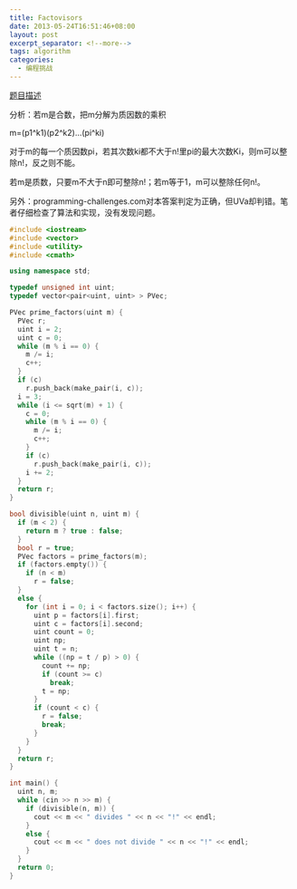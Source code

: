 ```yaml
---
title: Factovisors
date: 2013-05-24T16:51:46+08:00
layout: post
excerpt_separator: <!--more-->
tags: algorithm
categories:
  - 编程挑战
---
```

<a href="http://www.programming-challenges.com/pg.php?page=downloadproblem&probid=110704&format=html" target="_blank">题目描述</a>

分析：若m是合数，把m分解为质因数的乘积
  
m=(p1^k1)(p2^k2)&#8230;(pi^ki)
  
对于m的每一个质因数pi，若其次数ki都不大于n!里pi的最大次数Ki，则m可以整除n!，反之则不能。
  
若m是质数，只要m不大于n即可整除n!；若m等于1，m可以整除任何n!。<!--more-->


  
另外：programming-challenges.com对本答案判定为正确，但UVa却判错。笔者仔细检查了算法和实现，没有发现问题。

```cpp
#include <iostream>
#include <vector>
#include <utility>
#include <cmath>

using namespace std;

typedef unsigned int uint;
typedef vector<pair<uint, uint> > PVec;

PVec prime_factors(uint m) {
  PVec r;
  uint i = 2;
  uint c = 0;
  while (m % i == 0) {
    m /= i;
    c++;
  }
  if (c)
    r.push_back(make_pair(i, c));
  i = 3;
  while (i <= sqrt(m) + 1) {
    c = 0;
    while (m % i == 0) {
      m /= i;
      c++;
    }
    if (c)
      r.push_back(make_pair(i, c));
    i += 2;
  }
  return r;
}

bool divisible(uint n, uint m) {
  if (m < 2) {
    return m ? true : false;
  }
  bool r = true;
  PVec factors = prime_factors(m);
  if (factors.empty()) {
    if (n < m)
      r = false;
  }
  else {
    for (int i = 0; i < factors.size(); i++) {
      uint p = factors[i].first;
      uint c = factors[i].second;
      uint count = 0;
      uint np;
      uint t = n;
      while ((np = t / p) > 0) {
        count += np;
        if (count >= c)
          break;
        t = np;
      }
      if (count < c) {
        r = false;
        break;
      }
    }
  }
  return r;
}

int main() {
  uint n, m;
  while (cin >> n >> m) {
    if (divisible(n, m)) {
      cout << m << " divides " << n << "!" << endl;
    }
    else {
      cout << m << " does not divide " << n << "!" << endl;
    }
  }
  return 0;
}
```

